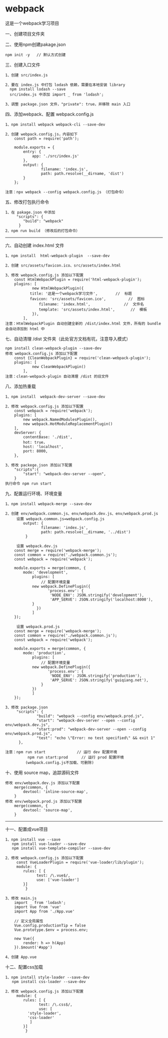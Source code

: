 # webpack
这是一个webpack学习项目

一、创建项目文件夹

二、使用npm创建pakage.json

	npm init -y   // 默认方式创建 

三、创建入口文件

	1、创建 src/index.js

	2、要在 index.js 中打包 lodash 依赖，需要在本地安装 library
	  npm install lodash --save
	  src/index.js 中添加 import _ from 'lodash';
	  
	3、调整 package.json 文件，"private": true，并移除 main 入口

四、添加webpack、配置 webpack.config.js

	1、npm install webpack webpack-cli --save-dev

	2、创建 webpack.config.js，内容如下
	    const path = require('path');

	    module.exports = {
  	        entry: {
	            app: './src/index.js'
	        },
  	        output: {
    	            filename: 'index.js',
    	            path: path.resolve(__dirname, 'dist')
  	        }
	    };

	注意：npx webpack --config webpack.config.js （打包命令）

五、修改打包执行命令

	1、在 pakage.json 中添加
	     "scripts": {
    		"build": "webpack"
 	      }
	2、npm run build （修改后的打包命令）

--------------------------------------------------------------------------------------------------

六、自动创建 index.html 文件

	1、npm install  html-webpack-plugin  --save-dev

	2、创建 src/assets/favicon.ico、src/assets/index.html

	3、修改 webpack.config.js 添加以下配置
	    const HtmlWebpackPlugin = require('html-webpack-plugin');
	    plugins: [
      	        new HtmlWebpackPlugin({
        	   title: '这是一个webpack学习文件',        //  标题
           	   favicon: 'src/assets/favicon.ico',          //  图标
                   filename: 'index.html',		         //  文件名
            	   template: 'src/assets/index.html',       //  模板
      	        }),
    	    ],
	注意：HtmlWebpackPlugin 自动创建全新的 /dist/index.html 文件，所有的 bundle 会自动添加到 html 中

七、自动清理 /dist 文件夹（此处官方文档有坑，注意导入模式）

	npm install clean-webpack-plugin --save-dev
	修改 webpack.config.js 添加以下配置
	    const {CleanWebpackPlugin} = require('clean-webpack-plugin'); 
	    plugins: [
      	        new CleanWebpackPlugin()
    	    ],
	注意：clean-webpack-plugin 自动清理 /dist 的旧文件

八、添加热重载

	1、npm install  webpack-dev-server --save-dev

	2、修改 webpack.config.js 添加以下配置
	    const webpack = require('webpack');
	    plugins: [
	        new webpack.NamedModulesPlugin(),
	        new webpack.HotModuleReplacementPlugin()
	    ],
	    devServer: {
	        contentBase: './dist',
	        hot: true，
	        host: 'localhost',
	        port: 8000,
	    },

	3、修改 packege.json 添加以下配置
	    "scripts":{
	        "start": "webpack-dev-server --open",
	    }
	执行命令 npm run start

九、配置运行环境、环境变量

	1、npm install webpack-merge --save-dev
	
	2、创建 env/webpack.common.js、env/webpack.dev.js、env/webpack.prod.js
	     设置 webpack.common.js=webpack.config.js
	     	output: {
    	            filename: 'index.js',
    	            path: path.resolve(__dirname, '../dist')
  	       	 }
		 
	     设置 webpack.dev.js
		const merge = require('webpack-merge');
		const common = require('./webpack.common.js');
		const webpack = require('webpack');

		module.exports = merge(common, {
		    mode: 'development',
    		    plugins: [
       		        // 配置环境变量
        		new webpack.DefinePlugin({
            		   'process.env': {
                	    'NODE_ENV': JSON.stringify('development'),
                	    'APP_SERVE': JSON.stringify('localhost:8000'),
           		}
        	      })
    		    ]
		});
		
	     设置 webpack.prod.js
		const merge = require('webpack-merge');
		const common = require('./webpack.common.js');
		const webpack = require('webpack');

		module.exports = merge(common, {
		    mode: 'production',
    		    plugins: [
       		        // 配置环境变量
        		new webpack.DefinePlugin({
            		   'process.env': {
                		'NODE_ENV': JSON.stringify('production'),
                		'APP_SERVE': JSON.stringify('guiqiang.net'),
           		    }
        		})
    		    ]
		});
		
	3、修改 package.json
	     "scripts": {
    	          "build": "webpack --config env/webpack.prod.js",
    	          "start": "webpack-dev-server --open --config env/webpack.dev.js",
    	          "start:prod": "webpack-dev-server --open --config env/webpack.prod.js",
    	          "test": "echo \"Error: no test specified\" && exit 1"
  	      },

	注意：npm run start              // 运行 dev 配置环境
	          npm run start:prod      // 运行 prod 配置环境
	         (webpack.config.js不加载、可删除)

十、使用 source map，追踪源码文件

	修改 env/webpack.dev.js 添加以下配置
	    merge(common, {
	        devtool: 'inline-source-map',
	    }
	修改 env/webpack.prod.js 添加以下配置
	    merge(common, {
	        devtool: 'source-map', 
	    }

---------------------------------------------------------------------------------------------------

十一、配置成vue项目

	1、npm install vue --save
	   npm install vue-loader --save-dev
	   npm install vue-template-compiler --save-dev

	2、修改 webpack.config.js 添加以下配置
	     const VueLoaderPlugin = require('vue-loader/lib/plugin');
	     module: {
        	rules: [ {
            	  test: /\.vue$/,
            	  use: ['vue-loader']
        	}]
    	     }

	3、修改 main.js
	    import _ from 'lodash';
	    import Vue from 'vue'
	    import App from './App.vue'

	    // 定义全局属性
	    Vue.config.productionTip = false
	    Vue.prototype.$env = process.env;

	    new Vue({
  	        render: h => h(App)
	    }).$mount('#app')

	4、创建 App.vue

十二、配置css加载

	1、npm install style-loader --save-dev
	   npm install css-loader --save-dev

	2、修改 webpack.config.js 添加以下配置
	     module: {
        	rules: [ {
            	   test: /\.css$/,
            	   use: [
		      'style-loader',
		      'css-loader'
	           ]
        	}]
    	     }










